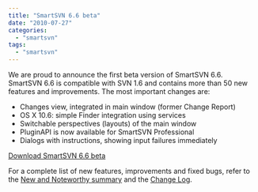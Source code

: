 ```yaml
---
title: "SmartSVN 6.6 beta"
date: "2010-07-27"
categories: 
  - "smartsvn"
tags: 
  - "smartsvn"
---
```


We are proud to announce the first beta version of SmartSVN 6.6. SmartSVN 6.6 is compatible with SVN 1.6 and contains more than 50 new features and improvements. The most important changes are:

- Changes view, integrated in main window (former Change Report)
- OS X 10.6: simple Finder integration using services
- Switchable perspectives (layouts) of the main window
- PluginAPI is now available for SmartSVN Professional
- Dialogs with instructions, showing input failures immediately

[Download SmartSVN 6.6 beta](http://www.syntevo.com/smartsvn/early-access.html)

For a complete list of new features, improvements and fixed bugs, refer to the [New and Noteworthy summary](http://www.syntevo.com/smartsvn/new-and-noteworthy.html) and the [Change Log](http://www.syntevo.com//smartsvn/changelog-eap.txt).
